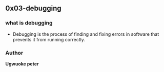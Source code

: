 ## 0x03-debugging

### what is debugging 

* Debugging is the process of finding and fixing errors in software that prevents it from running correctly.

### Author 
**Ugwuoke peter** 
